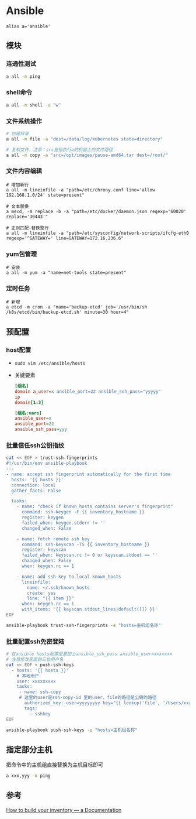 # Ansible

```shell
alias a='ansible'
```

## 模块

### 连通性测试

```bash
a all -m ping
```

### shell命令

```bash
a all -m shell -a "w"
```

### 文件系统操作

```bash
# 创建目录
a all -m file -a "dest=/data/log/kubernetes state=directory"

# 复制文件，注意：src是指执行a的机器上的文件路径
a all -m copy -a "src=/opt/images/pause-amd64.tar dest=/root/"
```

### 文件内容编辑

```shell
# 增加新行
a all -m lineinfile -a "path=/etc/chrony.conf line='allow 192.168.1.0/24' state=present"

# 文本替换
a mecd, -m replace -b -a "path=/etc/docker/daemon.json regexp='60020' replace='30443'"

# 正则匹配-替换整行
a all -m lineinfile -a "path=/etc/sysconfig/network-scripts/ifcfg-eth0 regexp='^GATEWAY=' line=GATEWAY=172.16.236.6"
```

### yum包管理

```shell
# 安装
a all -m yum -a "name=net-tools state=present"
```

### 定时任务

```shell
# 新增
a etcd -m cron -a "name='backup-etcd' job='/usr/bin/sh /k8s/etcd/bin/backup-etcd.sh' minute=30 hour=4"
```

## 	预配置

### host配置

- `sudo vim /etc/ansible/hosts`

- 关键要素

  ```ini
  [组名]
  domain a_user=x ansible_port=22 ansible_ssh_pass="yyyyy"
  ip
  domain[1:3]
  
  [组名:vars]
  ansible_user=x
  ansible_port=22
  ansible_ssh_pass=yyy
  ```

### 批量信任ssh公钥指纹	

```bash
cat << EOF > trust-ssh-fingerprints
#!/usr/bin/env ansible-playbook
---
- name: accept ssh fingerprint automatically for the first time
  hosts: '{{ hosts }}'
  connection: local
  gather_facts: False

  tasks:
    - name: "check if known_hosts contains server's fingerprint"
      command: ssh-keygen -F {{ inventory_hostname }}
      register: keygen
      failed_when: keygen.stderr != ''
      changed_when: False

    - name: fetch remote ssh key
      command: ssh-keyscan -T5 {{ inventory_hostname }}
      register: keyscan
      failed_when: keyscan.rc != 0 or keyscan.stdout == ''
      changed_when: False
      when: keygen.rc == 1

    - name: add ssh-key to local known_hosts
      lineinfile:
        name: ~/.ssh/known_hosts
        create: yes
        line: "{{ item }}"
      when: keygen.rc == 1
      with_items: '{{ keyscan.stdout_lines|default([]) }}'
EOF

ansible-playbook trust-ssh-fingerprints -e "hosts=主机组名称"
```

### 批量配置ssh免密登陆

```bash
# 在ansible hosts配置里要加上ansible_ssh_pass ansible_user=xxxxxxx
# 注意修改里面的三处用户名
cat << EOF > push-ssh-keys
  - hosts: '{{ hosts }}'
    # 本地用户
    user: xxxxxxxxx
    tasks:
     - name: ssh-copy
     # 这里的user是ssh-copy-id 里的user，file的路径是公钥的路径
       authorized_key: user=yyyyyyyy key="{{ lookup('file', '/Users/xxxxxxxxx/.ssh/id_rsa.pub') }}"
       tags:
         - sshkey
EOF

ansible-playbook push-ssh-keys -e "hosts=主机组名称"
```

## 指定部分主机

把命令中的主机组直接替换为主机目标即可

```bash
a xxx,yyy -m ping
```

## 参考

[How to build your inventory — a Documentation](https://docs.a.com/a/latest/user_guide/intro_inventory.html)